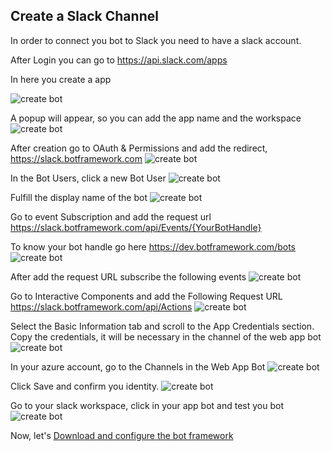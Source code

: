 ## Create a Slack Channel

In order to connect you bot to Slack you need to have a slack account.

After Login you can go to https://api.slack.com/apps

In here you create a app

![create bot](screens/Channel/1.JPG)

A popup will appear, so you can add the app name and the workspace
![create bot](screens/Channel/2.JPG)

After creation go to OAuth & Permissions and add the redirect,  https://slack.botframework.com
![create bot](screens/Channel/3.JPG)

In the Bot Users, click a new Bot User
![create bot](screens/Channel/4.JPG)

Fulfill the display name of the bot
![create bot](screens/Channel/5.JPG)

Go to event Subscription and add the request url https://slack.botframework.com/api/Events/{YourBotHandle}

To know your bot handle go here https://dev.botframework.com/bots
![create bot](screens/Channel/6.JPG)

After add the request URL subscribe the following events
![create bot](screens/Channel/7.JPG)

Go to Interactive Components and add the Following Request URL https://slack.botframework.com/api/Actions
![create bot](screens/Channel/8.JPG)

Select the Basic Information tab and scroll to the App Credentials section. Copy the credentials, it will be necessary in the channel of the web app bot
![create bot](screens/Channel/9.JPG)

In your azure account, go to the Channels in the Web App Bot
![create bot](screens/Channel/10.JPG)

Click Save and confirm you identity.
![create bot](screens/Channel/11.JPG)

Go to your slack workspace, click in your app bot and test you bot
![create bot](screens/Channel/12.JPG)


Now, let's [Download and configure the bot framework](https://github.com/xpandit/meetup_bot_channel_framework/blob/master/DownloadAndConfigure.md)
